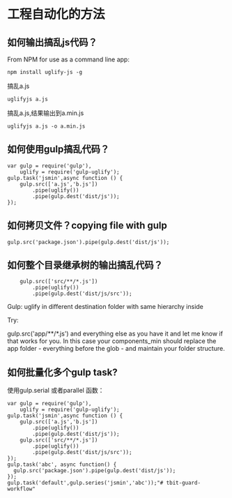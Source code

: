 # 工程自动化的方法

## 如何输出搞乱js代码？

From NPM for use as a command line app:

	npm install uglify-js -g

搞乱a.js

	uglifyjs a.js 

搞乱a.js,结果输出到a.min.js

	uglifyjs a.js -o a.min.js

## 如何使用gulp搞乱代码？
  
	var gulp = require('gulp'),
	    uglify = require('gulp-uglify'); 
	gulp.task('jsmin',async function () {
	    gulp.src(['a.js','b.js'])
	    	.pipe(uglify())
	        .pipe(gulp.dest('dist/js'));	
	});  

##  如何拷贝文件？copying file with gulp

	gulp.src('package.json').pipe(gulp.dest('dist/js'));


##  如何整个目录继承树的输出搞乱代码？


		gulp.src(['src/**/*.js'])
	    	.pipe(uglify())
	        .pipe(gulp.dest('dist/js/src'));


Gulp: uglify in different destination folder with same hierarchy inside

Try:

gulp.src('app/**/*.js')
and everything else as you have it and let me know if that works for you. In this case your components_min should replace the app folder - everything before the glob - and maintain your folder structure.

## 如何批量化多个gulp task?

使用gulp.serial 或者parallel 函数：

	var gulp = require('gulp'),
	    uglify = require('gulp-uglify'); 
	gulp.task('jsmin',async function () {
	    gulp.src(['a.js','b.js'])
	    	.pipe(uglify())
	        .pipe(gulp.dest('dist/js'));
	    gulp.src(['src/**/*.js'])
	    	.pipe(uglify())
	        .pipe(gulp.dest('dist/js/src'));
	});
	gulp.task('abc', async function() {
	  gulp.src('package.json').pipe(gulp.dest('dist/js'));
	});
	gulp.task('default',gulp.series('jsmin','abc'));"# tbit-guard-workflow" 
